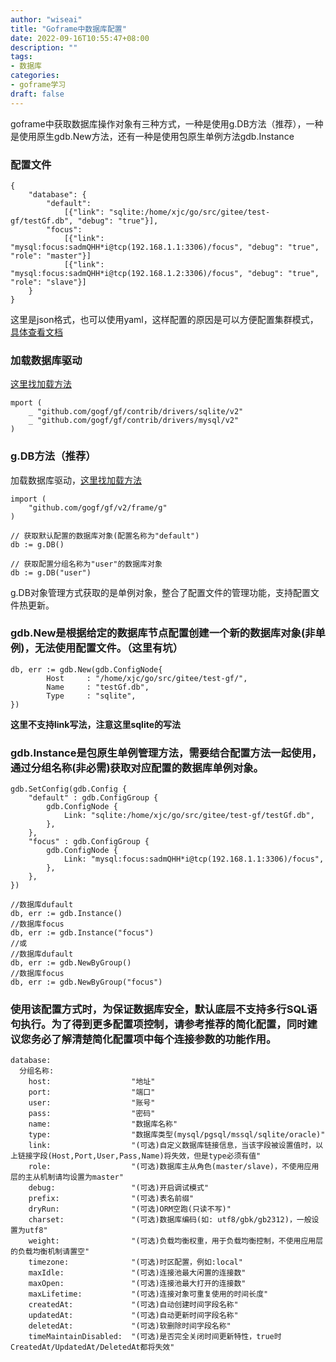 ```yaml
---
author: "wiseai"
title: "Goframe中数据库配置"
date: 2022-09-16T10:55:47+08:00
description: ""
tags:
- 数据库
categories:
- goframe学习
draft: false
---
```

goframe中获取数据库操作对象有三种方式，一种是使用g.DB方法（推荐），一种是使用原生gdb.New方法，还有一种是使用包原生单例方法gdb.Instance

### 配置文件
```
{
	"database": {
		"default": 
			[{"link": "sqlite:/home/xjc/go/src/gitee/test-gf/testGf.db", "debug": "true"}],
		"focus": 
			[{"link": "mysql:focus:sadmQHH*i@tcp(192.168.1.1:3306)/focus", "debug": "true", "role": "master"}]
			[{"link": "mysql:focus:sadmQHH*i@tcp(192.168.1.2:3306)/focus", "debug": "true", "role": "slave"}]
	}
}
```
这里是json格式，也可以使用yaml，这样配置的原因是可以方便配置集群模式，[具体查看文档](https://goframe.org/)

### 加载数据库驱动

[这里找加载方法](https://github.com/gogf/gf/tree/master/contrib/drivers)
```
mport (
    _ "github.com/gogf/gf/contrib/drivers/sqlite/v2" 
    _ "github.com/gogf/gf/contrib/drivers/mysql/v2"
)
```
### g.DB方法（推荐）

加载数据库驱动，[这里找加载方法](https://github.com/gogf/gf/tree/master/contrib/drivers)
```
import (
    "github.com/gogf/gf/v2/frame/g"
)

// 获取默认配置的数据库对象(配置名称为"default")
db := g.DB()

// 获取配置分组名称为"user"的数据库对象
db := g.DB("user")
```
g.DB对象管理方式获取的是单例对象，整合了配置文件的管理功能，支持配置文件热更新。

### gdb.New是根据给定的数据库节点配置创建一个新的数据库对象(非单例)，无法使用配置文件。（这里有坑）

```
db, err := gdb.New(gdb.ConfigNode{
        Host     : "/home/xjc/go/src/gitee/test-gf/",
        Name     : "testGf.db",
        Type     : "sqlite",
})
```
**这里不支持link写法，注意这里sqlite的写法**

### gdb.Instance是包原生单例管理方法，需要结合配置方法一起使用，通过分组名称(非必需)获取对应配置的数据库单例对象。
```
gdb.SetConfig(gdb.Config {
    "default" : gdb.ConfigGroup {
        gdb.ConfigNode {
            Link: "sqlite:/home/xjc/go/src/gitee/test-gf/testGf.db",
        },
    },
    "focus" : gdb.ConfigGroup {
        gdb.ConfigNode {
            Link: "mysql:focus:sadmQHH*i@tcp(192.168.1.1:3306)/focus",
        },
    },
})

//数据库dufault
db, err := gdb.Instance()
//数据库focus
db, err := gdb.Instance("focus")
//或
//数据库dufault
db, err := gdb.NewByGroup()
//数据库focus
db, err := gdb.NewByGroup("focus")
```
### 使用该配置方式时，为保证数据库安全，默认底层不支持多行SQL语句执行。为了得到更多配置项控制，请参考推荐的简化配置，同时建议您务必了解清楚简化配置项中每个连接参数的功能作用。
```
database:
  分组名称:
    host:                  "地址"
    port:                  "端口"
    user:                  "账号"
    pass:                  "密码"
    name:                  "数据库名称"
    type:                  "数据库类型(mysql/pgsql/mssql/sqlite/oracle)"
    link:                  "(可选)自定义数据库链接信息，当该字段被设置值时，以上链接字段(Host,Port,User,Pass,Name)将失效，但是type必须有值"         
    role:                  "(可选)数据库主从角色(master/slave)，不使用应用层的主从机制请均设置为master"
    debug:                 "(可选)开启调试模式"
    prefix:                "(可选)表名前缀"
    dryRun:                "(可选)ORM空跑(只读不写)"
    charset:               "(可选)数据库编码(如: utf8/gbk/gb2312)，一般设置为utf8"
    weight:                "(可选)负载均衡权重，用于负载均衡控制，不使用应用层的负载均衡机制请置空"
    timezone:              "(可选)时区配置，例如:local"
    maxIdle:               "(可选)连接池最大闲置的连接数"
    maxOpen:               "(可选)连接池最大打开的连接数"
    maxLifetime:           "(可选)连接对象可重复使用的时间长度"
    createdAt:             "(可选)自动创建时间字段名称"
    updatedAt:             "(可选)自动更新时间字段名称"
    deletedAt:             "(可选)软删除时间字段名称"
    timeMaintainDisabled:  "(可选)是否完全关闭时间更新特性，true时CreatedAt/UpdatedAt/DeletedAt都将失效"
```